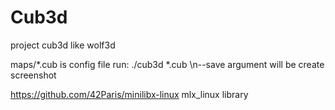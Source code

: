 # Cub3d
project cub3d like wolf3d

maps/*.cub is config file
run: ./cub3d *.cub
\n--save argument will be create screenshot

https://github.com/42Paris/minilibx-linux
mlx_linux library
